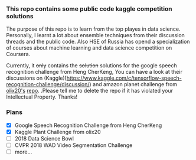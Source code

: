 ### This repo contains some public code kaggle competition solutions

The purpose of this repo is to learn from the top playes in data science. Personally, I learnt a lot about ensemble techniques
from their discussion threads and the public code. Also HSE of Russia has opend a specialization of courses about machine learning
and data science competition on Coursera. 

Currently, it ~~only~~ contains the ~~solution~~ solutions for the google speech recognition challenge from Heng CherKeng, 
You can have a look at their discussions on (Kaggle)[https://www.kaggle.com/c/tensorflow-speech-recognition-challenge/discussion/)
and amazon planet challenge from [olix20's](https://medium.com/@mdoliya) [repo](https://github.com/olix20/kaggle-planet).
.Please tell me to delete the repo if it has violated your Intellectual Property. Thanks!

### Plans
- [x] Google Speech Recognition Challenge from Heng CherKeng
- [x] Kaggle Plant Challenge from olix20
- [ ] 2018 Data Science Bowl 
- [ ] CVPR 2018 WAD Video Segmentation Challenge
- [ ] more...
